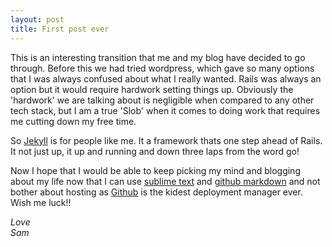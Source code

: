 ```yaml
---
layout: post
title: First post ever
---
```


This is an interesting transition that me and my blog have decided to go through. Before this we had tried
wordpress, which gave so many options that I was always confused about what I really wanted. Rails was always an option
but it would require hardwork setting things up. Obviously the 'hardwork' we are talking about is negligible when
compared to any other tech stack, but I am a true 'Slob' when it comes to doing work that requires me cutting down
my free time.

So [Jekyll](http://jekyllrb.com/) is for people like me. It a framework thats one step ahead of Rails. It not just up, it up and running and
down three laps from the word go!

Now I hope that I would be able to keep picking my mind and blogging about my life now that I can use [sublime text](http://www.sublimetext.com/3) and
[github markdown](https://help.github.com/articles/github-flavored-markdown/) and not bother about hosting as [Github](https://pages.github.com/) is the kidest deployment manager ever. Wish me luck!!

<p><em>Love</br>
Sam<em></p>
